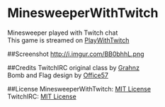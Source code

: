 # MinesweeperWithTwitch
Minesweeper played with Twitch chat  
This game is streamed on [PlayWithTwitch](http://www.twitch.tv/playwithtwitch)

##Screenshot
http://i.imgur.com/BB0bhhL.png

##Credits
TwitchIRC original class by [Grahnz](https://github.com/Grahnz)  
Bomb and Flag design by [Office57](https://www.assetstore.unity3d.com/en/#!/content/36440)

##License
MinesweeperWithTwitch: [MIT License](https://github.com/nvillemin/MinesweeperWithTwitch/blob/master/LICENSE.txt)  
TwitchIRC: [MIT License](https://github.com/Grahnz/TwitchIRC-Unity/blob/master/LICENSE)
